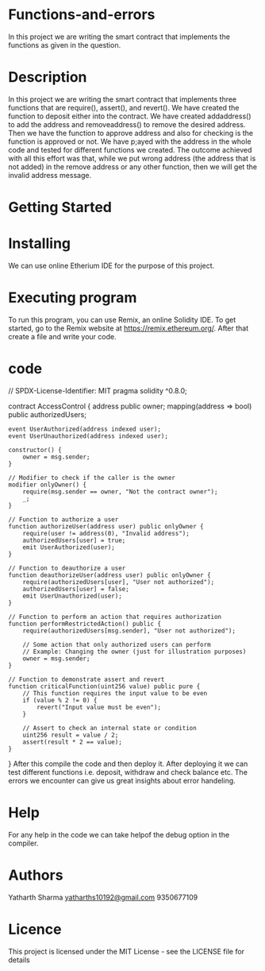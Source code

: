 # Functions-and-errors
In this project we are writing the smart contract that implements the functions as given in the question.
# Description
In this project we are writing the smart contract that implements three functions that are require(), assert(), and revert(). We have created the function to deposit either into the contract. We have created addaddress() to add the address and removeaddress() to remove the desired address. Then we have the function to approve address and also for checking is the function is approved or not. We have p;ayed with the address in the whole code and tested for different functions we created. The outcome achieved with all this effort was that, while we put wrong address (the address that is not added) in the remove address or any other function, then we will get the invalid address message. 
# Getting Started
# Installing
We can use online Etherium IDE for the purpose of this project.
# Executing program
To run this program, you can use Remix, an online Solidity IDE. To get started, go to the Remix website at https://remix.ethereum.org/. After that create a file and write your code.
# code
// SPDX-License-Identifier: MIT
pragma solidity ^0.8.0;

contract AccessControl {
    address public owner;
    mapping(address => bool) public authorizedUsers;

    event UserAuthorized(address indexed user);
    event UserUnauthorized(address indexed user);

    constructor() {
        owner = msg.sender;
    }

    // Modifier to check if the caller is the owner
    modifier onlyOwner() {
        require(msg.sender == owner, "Not the contract owner");
        _;
    }

    // Function to authorize a user
    function authorizeUser(address user) public onlyOwner {
        require(user != address(0), "Invalid address");
        authorizedUsers[user] = true;
        emit UserAuthorized(user);
    }

    // Function to deauthorize a user
    function deauthorizeUser(address user) public onlyOwner {
        require(authorizedUsers[user], "User not authorized");
        authorizedUsers[user] = false;
        emit UserUnauthorized(user);
    }

    // Function to perform an action that requires authorization
    function performRestrictedAction() public {
        require(authorizedUsers[msg.sender], "User not authorized");

        // Some action that only authorized users can perform
        // Example: Changing the owner (just for illustration purposes)
        owner = msg.sender;
    }

    // Function to demonstrate assert and revert
    function criticalFunction(uint256 value) public pure {
        // This function requires the input value to be even
        if (value % 2 != 0) {
            revert("Input value must be even");
        }

        // Assert to check an internal state or condition
        uint256 result = value / 2;
        assert(result * 2 == value);
    }
}
After this compile the code and then deploy it. After deploying it we can test different functions i.e. deposit, withdraw and check balance etc. The errors we encounter can give us great insights about error handeling.
# Help
For any help in the code we can take helpof the debug option in the compiler.
# Authors
Yatharth Sharma
yatharths10192@gmail.com
9350677109
# Licence
This project is licensed under the MIT License - see the LICENSE file for details
